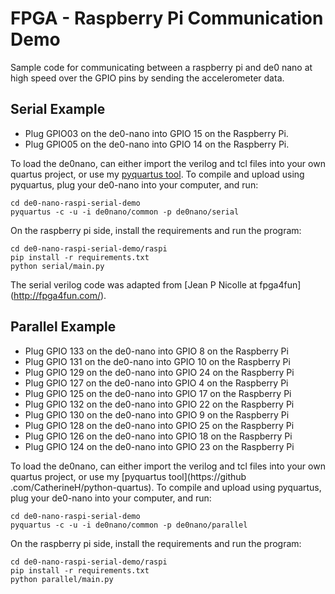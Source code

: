 # FPGA - Raspberry Pi Communication Demo
Sample code for communicating between a raspberry pi and de0 nano at high speed over the GPIO pins by sending the accelerometer data.

## Serial Example

- Plug GPIO03 on the de0-nano into GPIO 15 on the Raspberry Pi.
- Plug GPIO05 on the de0-nano into GPIO 14 on the Raspberry Pi.

To load the de0nano, can either import the verilog and tcl files into your own
quartus project, or use my [pyquartus tool](https://github.com/CatherineH/python-quartus). To compile and upload using pyquartus, plug
 your de0-nano into your computer, and run:

```
cd de0-nano-raspi-serial-demo
pyquartus -c -u -i de0nano/common -p de0nano/serial
```

On the raspberry pi side, install the requirements and run the program:

```
cd de0-nano-raspi-serial-demo/raspi
pip install -r requirements.txt
python serial/main.py
```

The serial verilog code was adapted from [Jean P Nicolle at fpga4fun]
(http://fpga4fun.com/).

## Parallel Example

- Plug GPIO 133 on the de0-nano into GPIO 8 on the Raspberry Pi
- Plug GPIO 131 on the de0-nano into GPIO 10 on the Raspberry Pi
- Plug GPIO 129 on the de0-nano into GPIO 24 on the Raspberry Pi
- Plug GPIO 127 on the de0-nano into GPIO 4 on the Raspberry Pi
- Plug GPIO 125 on the de0-nano into GPIO 17 on the Raspberry Pi
- Plug GPIO 132 on the de0-nano into GPIO 22 on the Raspberry Pi
- Plug GPIO 130 on the de0-nano into GPIO 9 on the Raspberry Pi
- Plug GPIO 128 on the de0-nano into GPIO 25 on the Raspberry Pi
- Plug GPIO 126 on the de0-nano into GPIO 18 on the Raspberry Pi
- Plug GPIO 124 on the de0-nano into GPIO 23 on the Raspberry Pi

To load the de0nano, can either import the verilog and tcl files into your own
quartus project, or use my [pyquartus tool](https://github
.com/CatherineH/python-quartus). To compile and upload using pyquartus, plug
 your de0-nano into your computer, and run:

```
cd de0-nano-raspi-serial-demo
pyquartus -c -u -i de0nano/common -p de0nano/parallel
```

On the raspberry pi side, install the requirements and run the program:

```
cd de0-nano-raspi-serial-demo/raspi
pip install -r requirements.txt
python parallel/main.py
```



